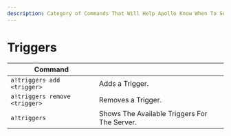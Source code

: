 ```yaml
---
description: Category of Commands That Will Help Apollo Know When To Send a Win Message.
---
```


# Triggers

| Command                       |                                              |
| ----------------------------- | -------------------------------------------- |
| `a!triggers add <trigger>`    | Adds a Trigger.                              |
| `a!triggers remove <trigger>` | Removes a Trigger.                           |
| `a!triggers`                  | Shows The Available Triggers For The Server. |
